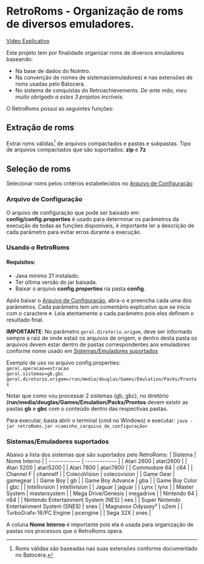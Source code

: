 # RetroRoms - Organização de roms de diversos emuladores.

[Vídeo Explicativo](https://www.youtube.com/watch?v=HZz3fNiLiQI)

Este projeto tem por finalidade organizar roms de diversos emuladores baseando:
- Na base de dados do NoIntro.
- Na convenção de nomes de sistemas(emuladores) e nas extensões de roms usadas pelo Batocera.
- No sistema de conquistas do Retroachievements.
*De ante mão, meu muito obrigado a estes 3 projetos incríveis.*

O RetroRoms possui as seguintes funções:

## Extração de roms
Extrai roms válidas[^1] de arquivos compactados e pastas e subpastas. Tipo de arquivos compactados que são suportados: **zip** e **7z**


## Seleção de roms
Selecionar roms pelos critérios estabelecidos no [Arquivo de Configuração](https://github.com/Roknauta/retroRoms/blob/master/README.md#arquivo-de-configura%C3%A7%C3%A3o)

### Arquivo de Configuração
O arquivo de configuração que pode ser baixado em: **config/config.properties** é usado para determinar os parâmetros da execução de todas as funções disponíveis, é importante ler a descrição de cada parâmetro para evitar erros durante a execução.

### Usando o RetroRoms
#### Requisitos:
- Java mínimo 21 instalado.
- Ter última versão do jar baixada.
- Baixar o arquivo **config.properties** na pasta **config**.

Após baixar o [Arquivo de Configuração](https://github.com/Roknauta/retroRoms/blob/master/README.md#arquivo-de-configura%C3%A7%C3%A3o), abra-o e preencha cada uma dos parâmetros. Cada parâmetro tem um comentário explicativo que se inicia com o caractere `#`. Leia atentamente a cada parâmetro pois eles definem o resultado final.

**IMPORTANTE**: No parâmetro `geral.diretorio.origem`, deve ser informado sempre a raiz de onde estaõ os arquivos de origem, e dentro desta pasta os arquivos devem estar dentro de pastas correspondentes aos emuladores conforme nome usado em [Sistemas/Emuladores suportados](https://github.com/Roknauta/retroRoms?tab=readme-ov-file#sistemasemuladores-suportados)

Exemplo de uso no arquivo config.properties:</br>
`geral.operacao=extracao` </br>
`geral.sistemas=gb,gbc`</br>
`geral.diretorio.origem=/run/media/douglas/Games/Emulation/Packs/Prontos`

Notar que como vou processar 2 sistemas (gb, gbc), no diretório **/run/media/douglas/Games/Emulation/Packs/Prontos** devem existir as pastas **gb** e **gbc** com o conteúdo dentro das respectivas pastas.

Para executar, basta abrir o terminal (cmd no Windows) e executar: 
`java -jar retroRoms.jar <caminho_carquivo_de_configuração>`

### Sistemas/Emuladores suportados

Abaixo a lista dos sistemas que são suportados pelo RetroRoms:
| Sistema       | Nome Interno |
| ------------- | ------------- |
| Atari 2600    | atari2600  |
| Atari 5200    | atari5200  |
| Atari 7800    | atari7800  |
| Commodore 64    | c64  |
| Channel F    | channelf  |
| ColecoVision    | colecovision  |
| Game Gear     | gamegear  |
| Game Boy    | gb  |
| Game Boy Advance    | gba  |
| Game Boy Color    | gbc  |
| Intellivision    | intellivision  |
| Jaguar    | jaguar  |
| Lynx    | lynx  |
| Master System    | mastersystem  |
| Mega Drive/Genesis    | megadrive  |
| Nintendo 64    | n64  |
| Nintendo Entertainment System (NES) | nes  |
| Super Nintendo Entertainment System (SNES)    | snes  |
| Magnavox Odyssey²    | o2em  |
| TurboGrafx-16/PC Engine    | pcengine  |
| Sega 32X    | snes  |

A coluna **Nome Interno** é importante pois ela é usada para organização de pastas nos processos que o RetroRoms opera.

[^1]: Roms válidas são baseadas nas suas extensões conforme documentado no Batocera.
